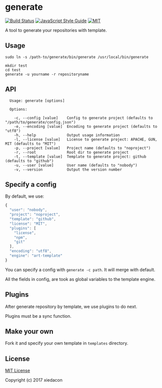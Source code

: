 # generate

[![Build Status](https://travis-ci.org/xiedacon/generate.svg?branch=master)](https://travis-ci.org/xiedacon/generate)
[![JavaScript Style Guide](https://img.shields.io/badge/code_style-standard-brightgreen.svg)](https://standardjs.com)
[![MIT](https://img.shields.io/badge/license-MIT-blue.svg)](https://github.com/xiedacon/generate/blob/master/LICENSE)

A tool to generate your repositories with template.

## Usage

```
sudo ln -s /path-to/generate/bin/generate /usr/local/bin/generate

mkdir test
cd test
generate -u yourname -r repositoryname
```

## API

```
  Usage: generate [options]
  
  Options:
  
    -c, --config [value]    Config to generate project (defaults to "/path/to/generate/config.json")
    -e, --encoding [value]  Encoding to generate project (defaults to "utf8")
    -h, --help              Output usage information
    -l, --license [value]   License to generate project: APACHE, GUN, MIT (defaults to "MIT")
    -p, --project [value]   Project name (defaults to "noproject")
    -r, --root              Root dir to generate project
    -t, --template [value]  Template to generate project: github (defaults to "github")
    -u, --user [value]      User name (defaults to "nobody")
    -v, --version           Output the version number

```

## Specify a config

By default, we use:

```js
{
  "user": "nobody",
  "project": "noproject",
  "template": "github",
  "license": "MIT",
  "plugins": [
    "license",
    "npm",
    "git"
  ],
  "encoding": "utf8",
  "engine": "art-template"
}
```

You can specify a config with ``generate -c path``. It will merge with default.

All the fields in config, are took as global variables to the template engine.

## Plugins

After generate repository by template, we use plugins to do next.

Plugins must be a sync function.

## Make your own

Fork it and specify your own template in ``templates`` directory.

## License

[MIT License](https://github.com/xiedacon/generate/blob/master/LICENSE)

Copyright (c) 2017 xiedacon

